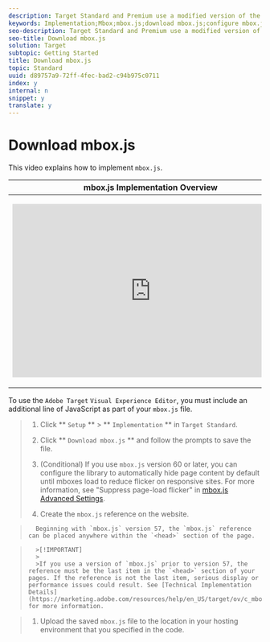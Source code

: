 ```yaml
---
description: Target Standard and Premium use a modified version of the Adobe Target mbox.js file.
keywords: Implementation;Mbox;mbox.js;download mbox.js;configure mbox.js
seo-description: Target Standard and Premium use a modified version of the Adobe Target mbox.js file.
seo-title: Download mbox.js
solution: Target
subtopic: Getting Started
title: Download mbox.js
topic: Standard
uuid: d89757a9-72ff-4fec-bad2-c94b975c0711
index: y
internal: n
snippet: y
translate: y
---
```


# Download mbox.js

This video explains how to implement `mbox.js`. 


<table id="table_C56F4BE9B867463380013C584D97DAD2"> 
 <thead> 
  <tr> 
   <th class="entry" colspan="2">mbox.js Implementation Overview</th> 
   <th colname="col3" class="entry">8:52</th> 
  </tr>
 </thead>
 <tbody> 
  <tr> 
   <td colspan="2"> <p> 
     <div width="550" class="video-iframe"> 
      <iframe src="https://www.youtube.com/embed/f-A1zET6AwE/" frameborder="0" webkitallowfullscreen="true" mozallowfullscreen="true" oallowfullscreen="true" msallowfullscreen="true" allowfullscreen="allowfullscreen" scrolling="no" width="550" height="345">https://www.youtube.com/embed/f-A1zET6AwE/</iframe>
     </div> </p> </td> 
   <td colname="col3"> <p> 
     <ul id="ul_B17C3EFA4B664415AE0159E418FF45C4"> 
      <li id="li_916224D2105348BE93D60015B2F43D4F">Select the correct settings for your <span class="filepath">mbox.js</span> file </li> 
      <li id="li_0FED234A3A054DEAB62C4F58BAB47F7F">Implement <span class="keyword">Target</span> by adding the <span class="filepath">mbox.js</span> file to the <span class="codeph">&lt;head&gt;</span> of your site </li> 
     </ul> </p> </td> 
  </tr> 
 </tbody> 
</table>

To use the `Adobe Target` `Visual Experience Editor`, you must include an additional line of JavaScript as part of your `mbox.js` file. 

>1. Click ** `Setup` ** > ** `Implementation` ** in `Target Standard`.
>1. Click ** `Download mbox.js` ** and follow the prompts to save the file.
>1. (Conditional) If you use `mbox.js` version 60 or later, you can configure the library to automatically hide page content by default until mboxes load to reduce flicker on responsive sites.
>   For more information, see "Suppress page-load flicker" in [mbox.js Advanced Settings](r_advanced_mboxjs_settings.md#reference_A9C8DAC6DF7743EDBCF1D71F8F20843C). 
>
>1. Create the `mbox.js` reference on the website.

>       Beginning with `mbox.js` version 57, the `mbox.js` reference can be placed anywhere within the `<head>` section of the page. 

>       >[!IMPORTANT]
>       >
>       >If you use a version of `mbox.js` prior to version 57, the reference must be the last item in the `<head>` section of your pages. If the reference is not the last item, serious display or performance issues could result. See [Technical Implementation Details](https://marketing.adobe.com/resources/help/en_US/target/ov/c_mbox_technical.html) for more information. 

>1. Upload the saved `mbox.js` file to the location in your hosting environment that you specified in the code.
